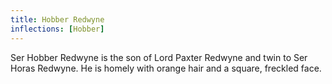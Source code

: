```yaml
---
title: Hobber Redwyne
inflections: [Hobber]
---
```


Ser Hobber Redwyne is the son of Lord Paxter Redwyne and twin to Ser Horas Redwyne. He is homely with orange hair and a square, freckled face.



